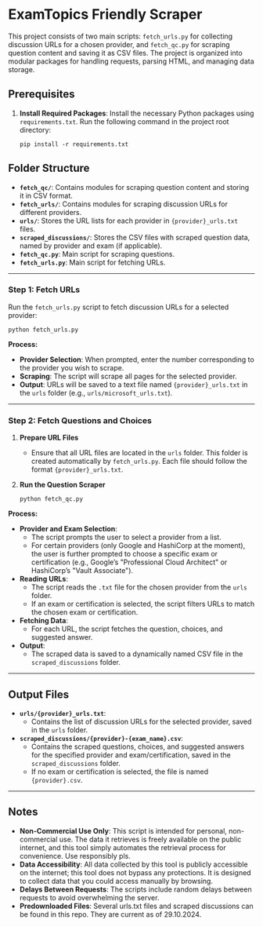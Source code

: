 
# ExamTopics Friendly Scraper

This project consists of two main scripts: `fetch_urls.py` for collecting discussion URLs for a chosen provider, and `fetch_qc.py` for scraping question content and saving it as CSV files. The project is organized into modular packages for handling requests, parsing HTML, and managing data storage.

## Prerequisites

1.  **Install Required Packages**: Install the necessary Python packages using `requirements.txt`. Run the following command in the project root directory:
    
    `pip install -r requirements.txt`

## Folder Structure

-   **`fetch_qc/`**: Contains modules for scraping question content and storing it in CSV format.
-   **`fetch_urls/`**: Contains modules for scraping discussion URLs for different providers.
-   **`urls/`**: Stores the URL lists for each provider in `{provider}_urls.txt` files.
-   **`scraped_discussions/`**: Stores the CSV files with scraped question data, named by provider and exam (if applicable).
-   **`fetch_qc.py`**: Main script for scraping questions.
-   **`fetch_urls.py`**: Main script for fetching URLs.

----------

### Step 1: Fetch URLs

Run the `fetch_urls.py` script to fetch discussion URLs for a selected provider:

`python fetch_urls.py` 

**Process:**

-   **Provider Selection**: When prompted, enter the number corresponding to the provider you wish to scrape.
-   **Scraping**: The script will scrape all pages for the selected provider.
-   **Output**: URLs will be saved to a text file named `{provider}_urls.txt` in the `urls` folder (e.g., `urls/microsoft_urls.txt`).

----------

### Step 2: Fetch Questions and Choices

1.  **Prepare URL Files**
    
    -   Ensure that all URL files are located in the `urls` folder. This folder is created automatically by `fetch_urls.py`. Each file should follow the format `{provider}_urls.txt`.
2.  **Run the Question Scraper**
    
    `python fetch_qc.py` 
    

**Process:**

-   **Provider and Exam Selection**:
    -   The script prompts the user to select a provider from a list.
    -   For certain providers (only Google and HashiCorp at the moment), the user is further prompted to choose a specific exam or certification (e.g., Google’s "Professional Cloud Architect" or HashiCorp’s "Vault Associate").
-   **Reading URLs**:
    -   The script reads the `.txt` file for the chosen provider from the `urls` folder.
    -   If an exam or certification is selected, the script filters URLs to match the chosen exam or certification.
-   **Fetching Data**:
    -   For each URL, the script fetches the question, choices, and suggested answer.
-   **Output**:
    -   The scraped data is saved to a dynamically named CSV file in the `scraped_discussions` folder.

----------

## Output Files

-   **`urls/{provider}_urls.txt`**:
    -   Contains the list of discussion URLs for the selected provider, saved in the `urls` folder.
-   **`scraped_discussions/{provider}-{exam_name}.csv`**:
    -   Contains the scraped questions, choices, and suggested answers for the specified provider and exam/certification, saved in the `scraped_discussions` folder.
    -   If no exam or certification is selected, the file is named `{provider}.csv`.

----------

## Notes

-   **Non-Commercial Use Only**: This script is intended for personal, non-commercial use. The data it retrieves is freely available on the public internet, and this tool simply automates the retrieval process for convenience. Use responsibly pls.
-   **Data Accessibility**: All data collected by this tool is publicly accessible on the internet; this tool does not bypass any protections. It is designed to collect data that you could access manually by browsing.
-   **Delays Between Requests**: The scripts include random delays between requests to avoid overwhelming the server.
-   **Predownloaded Files**: Several urls.txt files and scraped discussions can be found in this repo. They are current as of 29.10.2024. 